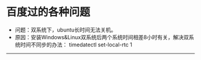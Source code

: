 # 百度过的各种问题
- 问题：双系统下，ubuntu长时间无法关机。 
- 原因：安装Windows&Linux双系统后两个系统时间相差8小时有关，解决双系统时间不同步的办法： timedatectl set-local-rtc 1
***
